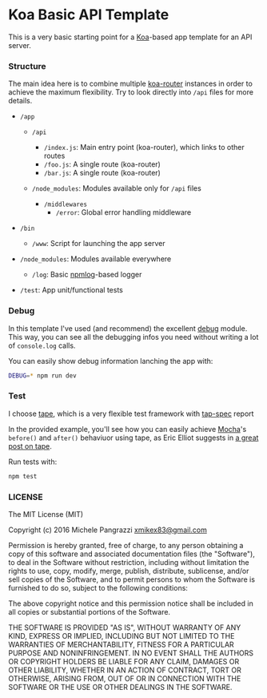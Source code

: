 Koa Basic API Template
======================

This is a very basic starting point for a [Koa](http://koajs.com)-based app template for an API server.


### Structure

The main idea here is to combine multiple [koa-router](https://github.com/alexmingoia/koa-router) instances in order to achieve the maximum flexibility. Try to look directly into `/api` files for more details.

- `/app`

  - `/api`
    - `/index.js`: Main entry point (koa-router), which links to other routes
    - `/foo.js`: A single route (koa-router)
    - `/bar.js`: A single route (koa-router)

  - `/node_modules`: Modules available only for `/api` files
    - `/middlewares`
      - `/error`: Global error handling middleware

- `/bin`
  - `/www`: Script for launching the app server

- `/node_modules`: Modules available everywhere
  - `/log`: Basic [npmlog](https://github.com/npm/npmlog)-based logger

- `/test`: App unit/functional tests


### Debug

In this template I've used (and recommend) the excellent [debug](https://github.com/visionmedia/debug) module. This way, you can see all the debugging infos you need without writing a lot of `console.log` calls.

You can easily show debug information lanching the app with:

```bash
DEBUG=* npm run dev
```


### Test

I choose [tape](https://github.com/substack/tape), which is a very flexible test framework with [tap-spec](https://github.com/scottcorgan/tap-spec) report

In the provided example, you'll see how you can easily achieve [Mocha](https://mochajs.org)'s `before()` and `after()` behaviuor using tape, as Eric Elliot suggests in [a great post on tape](https://medium.com/javascript-scene/why-i-use-tape-instead-of-mocha-so-should-you-6aa105d8eaf4).

Run tests with:

```bash
npm test
```


### LICENSE

The MIT License (MIT)

Copyright (c) 2016 Michele Pangrazzi <xmikex83@gmail.com>

Permission is hereby granted, free of charge, to any person obtaining a copy
of this software and associated documentation files (the "Software"), to deal
in the Software without restriction, including without limitation the rights
to use, copy, modify, merge, publish, distribute, sublicense, and/or sell
copies of the Software, and to permit persons to whom the Software is
furnished to do so, subject to the following conditions:

The above copyright notice and this permission notice shall be included in all
copies or substantial portions of the Software.

THE SOFTWARE IS PROVIDED "AS IS", WITHOUT WARRANTY OF ANY KIND, EXPRESS OR
IMPLIED, INCLUDING BUT NOT LIMITED TO THE WARRANTIES OF MERCHANTABILITY,
FITNESS FOR A PARTICULAR PURPOSE AND NONINFRINGEMENT. IN NO EVENT SHALL THE
AUTHORS OR COPYRIGHT HOLDERS BE LIABLE FOR ANY CLAIM, DAMAGES OR OTHER
LIABILITY, WHETHER IN AN ACTION OF CONTRACT, TORT OR OTHERWISE, ARISING FROM,
OUT OF OR IN CONNECTION WITH THE SOFTWARE OR THE USE OR OTHER DEALINGS IN THE
SOFTWARE.
